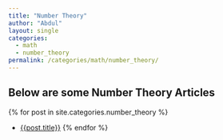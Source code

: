```yaml
---
title: "Number Theory"
author: "Abdul"
layout: single
categories:
  - math
  - number_theory
permalink: /categories/math/number_theory/
---
```

## Below are some Number Theory Articles

  {% for post in site.categories.number_theory %}
  *   [{{post.title}}]({{post.url}})
  {% endfor %}
